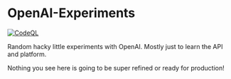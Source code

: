 # OpenAI-Experiments

[![CodeQL](https://github.com/FrancisMacDonald/OpenAI-Experiments/actions/workflows/codeql.yml/badge.svg)](https://github.com/FrancisMacDonald/OpenAI-Experiments/actions/workflows/codeql.yml)

Random hacky little experiments with OpenAI. Mostly just to learn the API and platform.

Nothing you see here is going to be super refined or ready for production!
